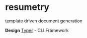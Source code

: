 # resumetry
template driven document generation

**Design**
[Typer](https://github.com/fastapi/typer) - CLI Framework
